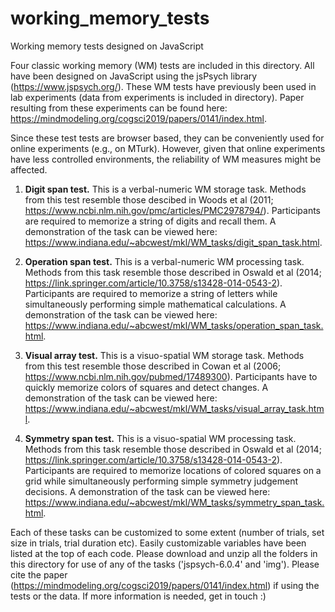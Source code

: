 # working_memory_tests
Working memory tests designed on JavaScript


Four classic working memory (WM) tests are included in this directory. All have been designed on JavaScript using the jsPsych library (https://www.jspsych.org/). These WM tests have previously been used in lab experiments (data from experiments is included in directory). Paper resulting from these experiments can be found here: https://mindmodeling.org/cogsci2019/papers/0141/index.html.

Since these test tests are browser based, they can be conveniently used for online experiments (e.g., on MTurk). However, given that online experiments have less controlled environments, the reliability of WM measures might be affected.

1) **Digit span test.** This is a verbal-numeric WM storage task. Methods from this test resemble those descibed in Woods et al (2011; https://www.ncbi.nlm.nih.gov/pmc/articles/PMC2978794/). Participants are required to memorize a string of digits and recall them. A demonstration of the task can be viewed here: https://www.indiana.edu/~abcwest/mkl/WM_tasks/digit_span_task.html.

2) **Operation span test.** This is a verbal-numeric WM processing task. Methods from this task resemble those described in Oswald et al (2014; https://link.springer.com/article/10.3758/s13428-014-0543-2). Participants are required to memorize a string of letters while simultaneously performing simple mathematical calculations. A demonstration of the task can be viewed here: https://www.indiana.edu/~abcwest/mkl/WM_tasks/operation_span_task.html.

3) **Visual array test.** This is a visuo-spatial WM storage task. Methods from this test resemble those described in Cowan et al (2006; https://www.ncbi.nlm.nih.gov/pubmed/17489300). Participants have to quickly memorize colors of squares and detect changes. A demonstration of the task can be viewed here: https://www.indiana.edu/~abcwest/mkl/WM_tasks/visual_array_task.html.

4) **Symmetry span test.** This is a visuo-spatial WM processing task. Methods from this task resemble those described in Oswald et al (2014; https://link.springer.com/article/10.3758/s13428-014-0543-2). Participants are required to memorize locations of colored squares on a grid while simultaneously performing simple symmetry judgement decisions. A demonstration of the task can be viewed here: https://www.indiana.edu/~abcwest/mkl/WM_tasks/symmetry_span_task.html.


Each of these tasks can be customized to some extent (number of trials, set size in trials, trial duration etc). Easily customizable variables have been listed at the top of each code. Please download and unzip all the folders in this directory for use of any of the tasks ('jspsych-6.0.4' and 'img'). Please cite the paper (https://mindmodeling.org/cogsci2019/papers/0141/index.html) if using the tests or the data. If more information is needed, get in touch :)
